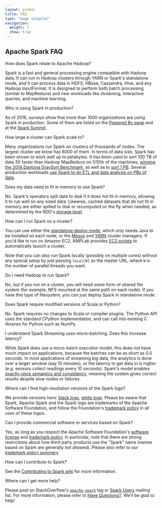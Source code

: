 ```yaml
---
layout: global
title: FAQ
type: "page singular"
navigation:
  weight: 7
  show: true
---
```

<h2>Apache Spark FAQ</h2>

<p class="question">How does Spark relate to Apache Hadoop?</p>
<p class="answer">
Spark is a fast and general processing engine compatible with Hadoop data. It can run in Hadoop clusters through YARN or Spark's standalone mode, and it can process data in HDFS, HBase, Cassandra, Hive, and any Hadoop InputFormat. It is designed to perform both batch processing (similar to MapReduce) and new workloads like streaming, interactive queries, and machine learning.
</p>

<p class="question">Who is using Spark in production?</p>

<p class="answer">As of 2016, surveys show that more than 1000 organizations are using Spark in production. Some of them are listed on the <a href="{{site.baseurl}}/powered-by.html">Powered By page</a> and at the <a href="https://spark-summit.org">Spark Summit</a>.</p>


<p class="question">How large a cluster can Spark scale to?</p>
<p class="answer">Many organizations run Spark on clusters of thousands of nodes. The largest cluster we know has 8000 of them. In terms of data size, Spark has been shown to work well up to petabytes. It has been used to sort 100 TB of data 3X faster than Hadoop MapReduce on 1/10th of the machines, <a href="https://databricks.com/blog/2014/11/05/spark-officially-sets-a-new-record-in-large-scale-sorting.html">winning the 2014 Daytona GraySort Benchmark</a>, as well as to <a href="https://databricks.com/blog/2014/10/10/spark-petabyte-sort.html">sort 1 PB</a>. Several production workloads <a href="https://databricks.com/blog/2014/08/14/mining-graph-data-with-spark-at-alibaba-taobao.html">use Spark to do ETL and data analysis on PBs of data</a>.</p>

<p class="question">Does my data need to fit in memory to use Spark?</p>

<p class="answer">No. Spark's operators spill data to disk if it does not fit in memory, allowing it to run well on any sized data. Likewise, cached datasets that do not fit in memory are either spilled to disk or recomputed on the fly when needed, as determined by the RDD's <a href="{{site.baseurl}}/docs/latest/scala-programming-guide.html#rdd-persistence">storage level</a>.

<p class="question">How can I run Spark on a cluster?</p>
<p class="answer">You can use either the <a href="{{site.baseurl}}/docs/latest/spark-standalone.html">standalone deploy mode</a>, which only needs Java to be installed on each node, or the <a href="{{site.baseurl}}/docs/latest/running-on-mesos.html">Mesos</a> and <a href="{{site.baseurl}}/docs/latest/running-on-yarn.html">YARN</a> cluster managers. If you'd like to run on Amazon EC2, AMPLab provides <a href="https://github.com/amplab/spark-ec2#readme">EC2 scripts</a> to automatically launch a cluster.</p>

<p>Note that you can also run Spark locally (possibly on multiple cores) without any special setup by just passing <code>local[N]</code> as the master URL, where <code>N</code> is the number of parallel threads you want.</p>

<p class="question">Do I need Hadoop to run Spark?</p>
<p class="answer">No, but if you run on a cluster, you will need some form of shared file system (for example, NFS mounted at the same path on each node). If you have this type of filesystem, you can just deploy Spark in standalone mode.</p>

<p class="question">Does Spark require modified versions of Scala or Python?</p>
<p class="answer">No. Spark requires no changes to Scala or compiler plugins. The Python API uses the standard CPython implementation, and can call into existing C libraries for Python such as NumPy.</p>

<p class="question">I understand Spark Streaming uses micro-batching. Does this increase latency?</p>

<p class="answer">
While Spark does use a micro-batch execution model, this does not have much impact on applications, because the batches can be as short as 0.5 seconds. In most applications of streaming big data, the analytics is done over a larger window (say 10 minutes), or the latency to get data in is higher (e.g. sensors collect readings every 10 seconds). Spark's model enables <a href="http://people.csail.mit.edu/matei/papers/2013/sosp_spark_streaming.pdf">exactly-once semantics and consistency</a>, meaning the system gives correct results despite slow nodes or failures.
</p>

<p class="question">Where can I find high-resolution versions of the Spark logo?</p>

<p class="answer">We provide versions here:
  <a href="images/spark-logo.eps">black logo</a>,
  <a href="images/spark-logo-reverse.eps">white logo</a>.
  Please be aware that Spark, Apache Spark and the Spark logo are
  trademarks of the Apache Software Foundation, and follow the Foundation's
  <a href="https://www.apache.org/foundation/marks/">trademark policy</a>
  in all uses of these logos.
</p>

<p class="question">Can I provide commercial software or services based on Spark?</p>

<p class="answer">
Yes, as long as you respect the Apache Software Foundation's
<a href="https://www.apache.org/licenses/">software license</a>
and <a href="https://www.apache.org/foundation/marks/">trademark policy</a>.
In particular, note that there are strong restrictions about how third-party products
use the "Spark" name (names based on Spark are generally not allowed).
Please also refer to our
<a href="{{site.baseurl}}/trademarks.html">trademark policy summary</a>.
</p>

<p class="question">How can I contribute to Spark?</p>

<p class="answer">See the <a href="{{site.baseurl}}/contributing.html">Contributing to Spark wiki</a> for more information.</p>

<p class="question">Where can I get more help?</p>

<p class="answer">Please post on StackOverflow's <a href="https://stackoverflow.com/questions/tagged/apache-spark"><code>apache-spark</code></a> tag or <a href="http://apache-spark-user-list.1001560.n3.nabble.com">Spark Users</a> mailing list.  For more information, please refer to <a href="https://spark.apache.org/community.html#have-questions">Have Questions?</a>.  We'll be glad to help!</p>
